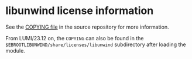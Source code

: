 # libunwind license information

See the
[COPYING file](https://git.savannah.nongnu.org/cgit/libunwind.git/tree/COPYING)
in the source repository for more information.

From LUMI/23.12 on, the `COPYING` can also be found in the 
`$EBROOTLIBUNWIND/share/licenses/libunwind` subdirectory after loading the module.
